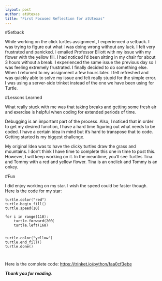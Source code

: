 ```yaml
---
layout: post
author: atUtexas
title: "First Focused Reflection for atUtexas"
---
```


 #Setback

 While working on the click turtles assignment, I experienced a setback. I was trying to figure out what I was doing wrong without any luck. I felt very frustrated and panicked.  I emailed Professor Elliott with my issue with my flower with the yellow fill.  I had noticed I’d been sitting in my chair for about 3 hours without a break. I experienced the same issue the previous day so I was feeling extremely frustrated. I finally decided to do something else. When I returned to my assignment a few hours later. I felt refreshed and was quickly able to solve my issue and felt really stupid for the simple error. I was using a server-side trinket instead of the one we have been using for Turtle. 

 #Lessons Learned

 What really stuck with me was that taking breaks and getting some fresh air and exercise is helpful when coding for extended periods of time. 

 Debugging is an important part of the process. Also, I noticed that in order to get my desired function, I have a hard time figuring out what needs to be coded. I have a certain idea in mind but it’s hard to transpose that to code. Getting started is my biggest challenge.

 My original Idea was to have the clicky turtles draw the grass and mountains. I don’t think I have time to complete this one in time to post this.  However, I will keep working on it.  In the meantime, you’ll see Turtles Tina and Tommy with a red and yellow flower.  Tina is an onclick and Tommy is an onkey.

 #Fun

 I did enjoy working on my star. I wish the speed could be faster though. Here is the code for my star:


 ```
 turtle.color("red")
 turtle.begin_fill()
 turtle.speed(10)

 for i in range(110):
     turtle.forward(200)
     turtle.left(168)
     
     
 turtle.color("yellow")
 turtle.end_fill()
 turtle.done()
  
  
 ```


  Here is the complete code:
  https://trinket.io/python/faa0cf3ebe

 ***Thank you for reading***.
